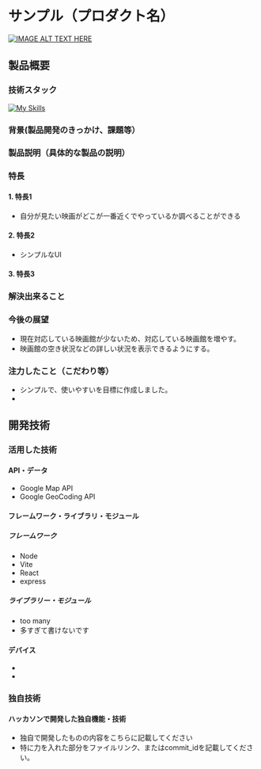 # サンプル（プロダクト名）

[![IMAGE ALT TEXT HERE](https://jphacks.com/wp-content/uploads/2024/07/JPHACKS2024_ogp.jpg)](https://www.youtube.com/watch?v=DZXUkEj-CSI)

## 製品概要
### 技術スタック
[![My Skills](https://skillicons.dev/icons?i=github,nodejs,vite,js,html,css,react,sqlite)](https://skillicons.dev)
### 背景(製品開発のきっかけ、課題等）
### 製品説明（具体的な製品の説明）
### 特長
#### 1. 特長1
* 自分が見たい映画がどこが一番近くでやっているか調べることができる
#### 2. 特長2
* シンプルなUI
#### 3. 特長3

### 解決出来ること
### 今後の展望
* 現在対応している映画館が少ないため、対応している映画館を増やす。
* 映画館の空き状況などの詳しい状況を表示できるようにする。
### 注力したこと（こだわり等）
* シンプルで、使いやすいを目標に作成しました。
* 

## 開発技術
### 活用した技術
#### API・データ
* Google Map API
* Google GeoCoding API

#### フレームワーク・ライブラリ・モジュール
##### フレームワーク
* Node
* Vite
* React
* express

##### ライブラリー・モジュール
* too many
* 多すぎて書けないです

#### デバイス
* 
* 

### 独自技術
#### ハッカソンで開発した独自機能・技術
* 独自で開発したものの内容をこちらに記載してください
* 特に力を入れた部分をファイルリンク、またはcommit_idを記載してください。
